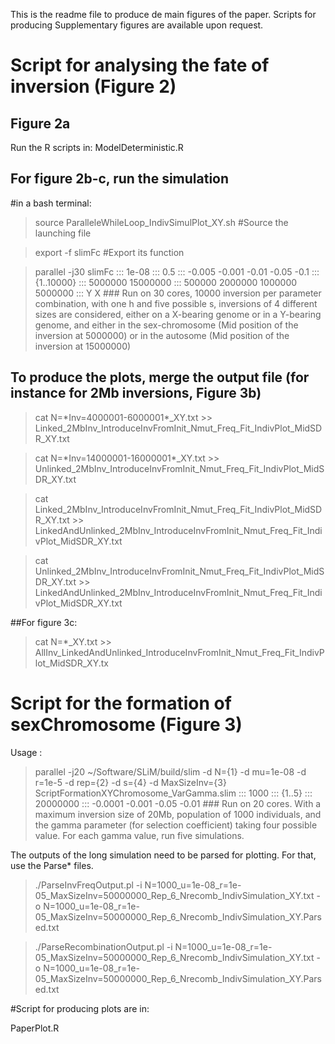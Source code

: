 This is the readme file to produce de main figures of the paper. Scripts for producing Supplementary figures are available upon request.

# Script for analysing the fate of inversion (Figure 2)
## Figure 2a
 Run the R scripts in:
ModelDeterministic.R

## For figure 2b-c, run the simulation
 #in a bash terminal:
 >source ParalleleWhileLoop\_IndivSimulPlot\_XY.sh #Source the launching file

 >export -f slimFc #Export its function

 >parallel -j30 slimFc ::: 1e-08 ::: 0.5 ::: -0.005 -0.001 -0.01 -0.05 -0.1 ::: {1..10000} ::: 5000000 15000000 ::: 500000 2000000 1000000 5000000 ::: Y X ### Run on 30 cores, 10000 inversion per parameter combination, with one h and five possible s, inversions of 4 different sizes are considered, either on a X-bearing genome or in a Y-bearing genome, and either in the sex-chromosome (Mid position of the inversion at 5000000) or in the autosome (Mid position of the inversion at 15000000)
## To produce the plots, merge the output file (for instance for 2Mb inversions, Figure 3b)
 >cat N=\*Inv=4000001-6000001\*\_XY.txt >> Linked\_2MbInv\_IntroduceInvFromInit\_Nmut\_Freq\_Fit\_IndivPlot\_MidSDR\_XY.txt

 >cat N=\*Inv=14000001-16000001\*\_XY.txt >> Unlinked\_2MbInv\_IntroduceInvFromInit\_Nmut\_Freq\_Fit\_IndivPlot\_MidSDR\_XY.txt

 >cat Linked\_2MbInv\_IntroduceInvFromInit\_Nmut\_Freq\_Fit\_IndivPlot\_MidSDR\_XY.txt >> LinkedAndUnlinked\_2MbInv\_IntroduceInvFromInit\_Nmut\_Freq\_Fit\_IndivPlot\_MidSDR\_XY.txt

 >cat Unlinked\_2MbInv\_IntroduceInvFromInit\_Nmut\_Freq\_Fit\_IndivPlot\_MidSDR\_XY.txt >> LinkedAndUnlinked\_2MbInv\_IntroduceInvFromInit\_Nmut\_Freq\_Fit\_IndivPlot\_MidSDR\_XY.txt

 ##For figure 3c:

 >cat N=\*\_XY.txt >> AllInv\_LinkedAndUnlinked\_IntroduceInvFromInit\_Nmut\_Freq\_Fit\_IndivPlot\_MidSDR\_XY.tx

# Script for the formation of sexChromosome (Figure 3)
Usage :
>parallel -j20 ~/Software/SLiM/build/slim -d N={1} -d mu=1e-08  -d r=1e-5 -d rep={2} -d s={4} -d MaxSizeInv={3} ScriptFormationXYChromosome\_VarGamma.slim  ::: 1000 ::: {1..5} ::: 20000000  :::  -0.0001 -0.001 -0.05 -0.01 ### Run on 20 cores. With a maximum inversion size of 20Mb, population of 1000 individuals, and the gamma parameter (for selection coefficient) taking four possible value. For each gamma value, run five simulations. 

The outputs of the long simulation need to be parsed for plotting. For that, use the Parse\* files.
>./ParseInvFreqOutput.pl -i N=1000\_u=1e-08\_r=1e-05\_MaxSizeInv=50000000\_Rep\_6\_Nrecomb\_IndivSimulation\_XY.txt -o N=1000\_u=1e-08\_r=1e-05\_MaxSizeInv=50000000\_Rep\_6\_Nrecomb\_IndivSimulation\_XY.Parsed.txt

>./ParseRecombinationOutput.pl -i N=1000\_u=1e-08\_r=1e-05\_MaxSizeInv=50000000\_Rep\_6\_Nrecomb\_IndivSimulation\_XY.txt -o N=1000\_u=1e-08\_r=1e-05\_MaxSizeInv=50000000\_Rep\_6\_Nrecomb\_IndivSimulation\_XY.Parsed.txt

#Script for producing plots are in: 

PaperPlot.R
